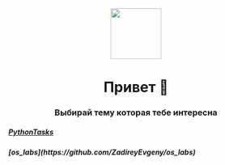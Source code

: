 <div id="header" align="center">
  <img src="https://media.giphy.com/media/M9gbBd9nbDrOTu1Mqx/giphy.gif" width="100"/>
</div>
<h1 align="center">
  Привет 👋
</h1>
<h3 align="center">
  Выбирай тему которая тебе интересна
</h3>
<h5><a href="https://github.com/ZadireyEvgeny/Python" >PythonTasks</a></h5>
<h5>[os_labs](https://github.com/ZadireyEvgeny/os_labs)</h5>

